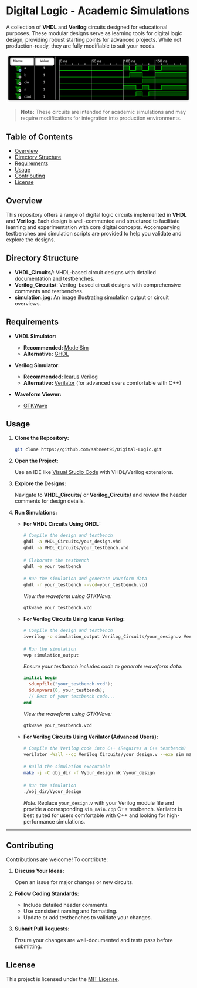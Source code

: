 # Digital Logic - Academic Simulations

A collection of **VHDL** and **Verilog** circuits designed for educational purposes. These modular designs serve as learning tools for digital logic design, providing robust starting points for advanced projects. While not production-ready, they are fully modifiable to suit your needs.

![Simulation Overview](simulation.jpg)

> **Note:** These circuits are intended for academic simulations and may require modifications for integration into production environments.

## Table of Contents

- [Overview](#overview)
- [Directory Structure](#directory-structure)
- [Requirements](#requirements)
- [Usage](#usage)
- [Contributing](#contributing)
- [License](#license)

## Overview

This repository offers a range of digital logic circuits implemented in **VHDL** and **Verilog**. Each design is well-commented and structured to facilitate learning and experimentation with core digital concepts. Accompanying testbenches and simulation scripts are provided to help you validate and explore the designs.

## Directory Structure

- **VHDL_Circuits/**: VHDL-based circuit designs with detailed documentation and testbenches.
- **Verilog_Circuits/**: Verilog-based circuit designs with comprehensive comments and testbenches.
- **simulation.jpg**: An image illustrating simulation output or circuit overviews.

## Requirements

- **VHDL Simulator:**
  - **Recommended:** [ModelSim](https://eda.sw.siemens.com/en-US/ic/modelsim/)
  - **Alternative:** [GHDL](https://github.com/ghdl/ghdl)

- **Verilog Simulator:**
  - **Recommended:** [Icarus Verilog](https://github.com/steveicarus/iverilog)
  - **Alternative:** [Verilator](https://www.veripool.org/verilator/) (for advanced users comfortable with C++)

- **Waveform Viewer:**
  - [GTKWave](http://gtkwave.sourceforge.net/)

## Usage

1. **Clone the Repository:**

    ```bash
    git clone https://github.com/sabneet95/Digital-Logic.git
    ```

2. **Open the Project:**

    Use an IDE like [Visual Studio Code](https://code.visualstudio.com/) with VHDL/Verilog extensions.

3. **Explore the Designs:**

    Navigate to **VHDL_Circuits/** or **Verilog_Circuits/** and review the header comments for design details.

4. **Run Simulations:**

    - **For VHDL Circuits Using GHDL:**

        ```bash
        # Compile the design and testbench
        ghdl -a VHDL_Circuits/your_design.vhd
        ghdl -a VHDL_Circuits/your_testbench.vhd

        # Elaborate the testbench
        ghdl -e your_testbench

        # Run the simulation and generate waveform data
        ghdl -r your_testbench --vcd=your_testbench.vcd
        ```

        *View the waveform using GTKWave:*

        ```bash
        gtkwave your_testbench.vcd
        ```

    - **For Verilog Circuits Using Icarus Verilog:**

        ```bash
        # Compile the design and testbench
        iverilog -o simulation_output Verilog_Circuits/your_design.v Verilog_Circuits/your_testbench.v

        # Run the simulation
        vvp simulation_output
        ```

        *Ensure your testbench includes code to generate waveform data:*

        ```verilog
        initial begin
          $dumpfile("your_testbench.vcd");
          $dumpvars(0, your_testbench);
          // Rest of your testbench code...
        end
        ```

        *View the waveform using GTKWave:*

        ```bash
        gtkwave your_testbench.vcd
        ```

    - **For Verilog Circuits Using Verilator (Advanced Users):**

        ```bash
        # Compile the Verilog code into C++ (Requires a C++ testbench)
        verilator -Wall --cc Verilog_Circuits/your_design.v --exe sim_main.cpp

        # Build the simulation executable
        make -j -C obj_dir -f Vyour_design.mk Vyour_design

        # Run the simulation
        ./obj_dir/Vyour_design
        ```

        *Note:* Replace `your_design.v` with your Verilog module file and provide a corresponding `sim_main.cpp` C++ testbench. Verilator is best suited for users comfortable with C++ and looking for high-performance simulations.

---

## Contributing

Contributions are welcome! To contribute:

1. **Discuss Your Ideas:**

    Open an issue for major changes or new circuits.

2. **Follow Coding Standards:**

    - Include detailed header comments.
    - Use consistent naming and formatting.
    - Update or add testbenches to validate your changes.

3. **Submit Pull Requests:**

    Ensure your changes are well-documented and tests pass before submitting.

## License

This project is licensed under the [MIT License](LICENSE).
